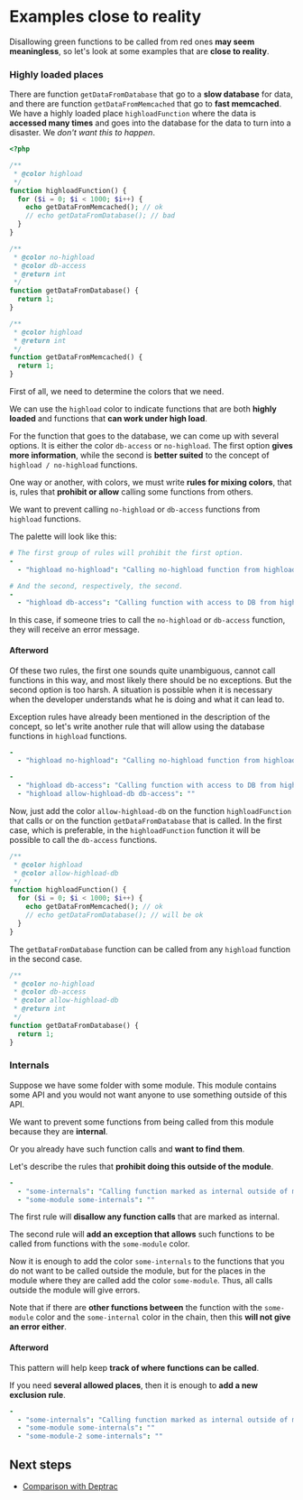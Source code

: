 # Examples close to reality

Disallowing green functions to be called from red ones **may seem meaningless**, so let's look at some examples that are **close to reality**.

### Highly loaded places

There are function `getDataFromDatabase` that go to a **slow database** for data, and there are function `getDataFromMemcached` that go to **fast memcached**. We have a highly loaded place `highloadFunction` where the data is **accessed many times** and goes into the database for the data to turn into a disaster. We *don't want this to happen*.

```php
<?php

/**
 * @color highload
 */
function highloadFunction() {
  for ($i = 0; $i < 1000; $i++) {
    echo getDataFromMemcached(); // ok 
    // echo getDataFromDatabase(); // bad
  }
}

/**
 * @color no-highload
 * @color db-access
 * @return int
 */
function getDataFromDatabase() {
  return 1;
}

/**
 * @color highload
 * @return int
 */
function getDataFromMemcached() {
  return 1;
}
```

First of all, we need to determine the colors that we need.

We can use the `highload` color to indicate functions that are both **highly loaded** and functions that **can work under high load**.

For the function that goes to the database, we can come up with several options. It is either the color `db-access` or `no-highload`. The first option **gives more information**, while the second is **better suited** to the concept of `highload / no-highload` functions.

One way or another, with colors, we must write **rules for mixing colors**, that is, rules that **prohibit or allow** calling some functions from others.

We want to prevent calling `no-highload` or `db-access` functions from `highload` functions.

The palette will look like this:

```yaml
# The first group of rules will prohibit the first option.
-
  - "highload no-highload": "Calling no-highload function from highload function"

# And the second, respectively, the second.
-
  - "highload db-access": "Calling function with access to DB from highload function"
```

In this case, if someone tries to call the `no-highload` or `db-access` function, they will receive an error message.

#### Afterword

Of these two rules, the first one sounds quite unambiguous, cannot call functions in this way, and most likely there should be no exceptions. But the second option is too harsh. A situation is possible when it is necessary when the developer understands what he is doing and what it can lead to.

Exception rules have already been mentioned in the description of the concept, so let's write another rule that will allow using the database functions in `highload` functions.

```yaml
-
  - "highload no-highload": "Calling no-highload function from highload function"

-
  - "highload db-access": "Calling function with access to DB from highload function"
  - "highload allow-highload-db db-access": ""
```

Now, just add the color  `allow-highload-db` on the function `highloadFunction` that calls or on the function `getDataFromDatabase` that is called. In the first case, which is preferable, in the `highloadFunction` function it will be possible to call the `db-access` functions.

```php
/**
 * @color highload
 * @color allow-highload-db
 */
function highloadFunction() {
  for ($i = 0; $i < 1000; $i++) {
    echo getDataFromMemcached(); // ok 
    // echo getDataFromDatabase(); // will be ok
  }
}
```

The `getDataFromDatabase` function can be called from any `highload` function in the second case.

```php
/**
 * @color no-highload
 * @color db-access
 * @color allow-highload-db
 * @return int
 */
function getDataFromDatabase() {
  return 1;
}

```

### Internals

Suppose we have some folder with some module. This module contains some API and you would not want anyone to use something outside of this API.

We want to prevent some functions from being called from this module because they are **internal**.

Or you already have such function calls and **want to find them**.

Let's describe the rules that **prohibit doing this outside of the module**.

```yaml
-
  - "some-internals": "Calling function marked as internal outside of module functions"
  - "some-module some-internals": ""
```

The first rule will **disallow any function calls** that are marked as internal.

The second rule will **add an exception that allows** such functions to be called from functions with the `some-module` color.

Now it is enough to add the color `some-internals` to the functions that you do not want to be called outside the module, but for the places in the module where they are called add the color `some-module`. Thus, all calls outside the module will give errors.

Note that if there are **other functions between** the function with the `some-module` color and the `some-internal` color in the chain, then this **will not give an error either**.

#### Afterword

This pattern will help keep **track of where functions can be called**.

If you need **several allowed places**, then it is enough to **add a new exclusion rule**.

```yaml
-
  - "some-internals": "Calling function marked as internal outside of module functions"
  - "some-module some-internals": ""
  - "some-module-2 some-internals": ""
```

## Next steps

- [Comparison with Deptrac](https://github.com/vkcom/nocolor/blob/master/docs/nocolor_vs_deptrac.md)